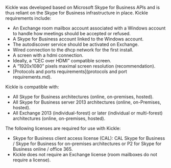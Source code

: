 <!--
    Page : Administration/Requirements
    Author : Alexis CONIA
    Latest Update : 27/03/2016
    Confidential : No
	Partner : No
	Public : Yes
    Version : 1.0
-->

Kickle was developed based on Microsoft Skype for Business APIs and is thus reliant on the Skype for Business infrastructure in place. Kickle requirements include:

- An Exchange room mailbox account associated with a Windows account to handle how meetings should be accepted or refused.
- A Skype for Business account linked to the Windows account.
- The autodiscover service should be activated on Exchange.
- Wired connection to the dhcp network for the first install.
- A screen with a hdmi connection.
- Ideally, a “CEC over HDMI” compatible screen.
- A “1920x1080” pixels maximal screen resolution (recommendation).
- [Protocols and ports requirements](protocols and port requirements.md).

Kickle is compatible with:

- All Skype for Business architectures (online, on-premises, hosted).
- All Skype for Business server 2013 architectures (online, on-Premises, hosted).
- All Exchange 2013 (individual-forest) or later (individual or multi-forest) architectures (online, on-premises, hosted).

The following licenses are required for use with Kickle:

- Skype for Business client access license (CAL): CAL Skype for Business / Skype for Business for on-premises architectures or P2 for Skype for Business online / office 365.
- Kickle does not require an Exchange license (room mailboxes do not require a license).